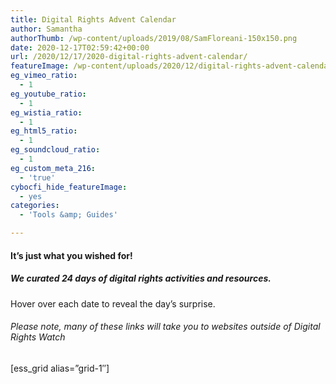 ```yaml
---
title: Digital Rights Advent Calendar
author: Samantha
authorThumb: /wp-content/uploads/2019/08/SamFloreani-150x150.png
date: 2020-12-17T02:59:42+00:00
url: /2020/12/17/2020-digital-rights-advent-calendar/
featureImage: /wp-content/uploads/2020/12/digital-rights-advent-calendar-23.png
eg_vimeo_ratio:
  - 1
eg_youtube_ratio:
  - 1
eg_wistia_ratio:
  - 1
eg_html5_ratio:
  - 1
eg_soundcloud_ratio:
  - 1
eg_custom_meta_216:
  - 'true'
cybocfi_hide_featureImage:
  - yes
categories:
  - 'Tools &amp; Guides'

---
```

#### It&#8217;s just what you wished for! 

##### We curated 24 days of digital rights activities and resources.  
Hover over each date to reveal the day&#8217;s surprise. 

###### Please note, many of these links will take you to websites outside of Digital Rights Watch

[ess_grid alias=&#8221;grid-1&#8243;]
